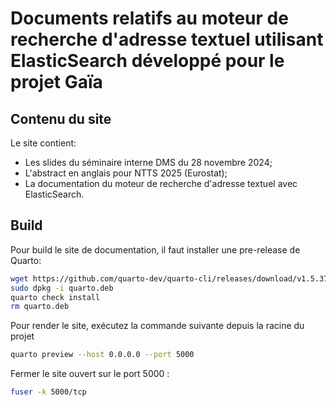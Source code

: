 # Documents relatifs au moteur de recherche d'adresse textuel utilisant ElasticSearch développé pour le projet Gaïa

## Contenu du site

Le site contient:

- Les slides du séminaire interne DMS du 28 novembre 2024;
- L'abstract en anglais pour NTTS 2025 (Eurostat);
- La documentation du moteur de recherche d'adresse textuel avec ElasticSearch.

## Build

Pour build le site de documentation, il faut installer une pre-release de Quarto:

```sh
wget https://github.com/quarto-dev/quarto-cli/releases/download/v1.5.37/quarto-1.5.37-linux-amd64.deb -O quarto.deb
sudo dpkg -i quarto.deb
quarto check install
rm quarto.deb
```

Pour render le site, exécutez la commande suivante depuis la racine du projet

```sh
quarto preview --host 0.0.0.0 --port 5000
```

Fermer le site ouvert sur le port 5000 :

```sh
fuser -k 5000/tcp
```
